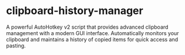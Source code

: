 # clipboard-history-manager
A powerful AutoHotkey v2 script that provides advanced clipboard management with a modern GUI interface. Automatically monitors your clipboard and maintains a history of copied items for quick access and pasting.
